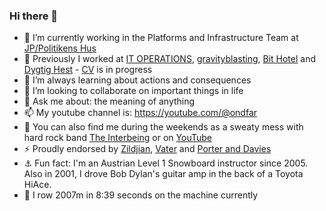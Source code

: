 ### Hi there 👋

- 🔭 I’m currently working in the Platforms and Infrastructure Team at [JP/Politikens Hus](https://jppol.dk) 
- 🐎 Previously I worked at [IT OPERATIONS](https://itoperations.dk), [gravityblasting](https://gravityblasting.com), [Bit Hotel](https://bithotel.net) and [Dygtig Hest](https://dygtighest.dk) - [CV](https://github.com/Kristoffer/Kristoffer/blob/main/CV.md) is in progress
- 🌱 I’m always learning about actions and consequences
- 👯 I’m looking to collaborate on important things in life
- 💬 Ask me about: the meaning of anything
- 📫 My youtube channel is: https://youtube.com/@ondfar 
- 🥁 You can also find me during the weekends as a sweaty mess with hard rock band [The Interbeing](https://theinterbeing.com) or on [YouTube](https://www.youtube.com/user/THEINTERBEING)
- ⚡ Proudly endorsed by [Zildjian](https://zildjian.com), [Vater](https://www.vater.com) and [Porter and Davies](https://www.porteranddavies.co.uk)
- ⚓️ Fun fact: I'm an Austrian Level 1 Snowboard instructor since 2005. Also in 2001, I drove Bob Dylan's guitar amp in the back of a Toyota HiAce.
- 🛶 I row 2007m in 8:39 seconds on the machine currently 
